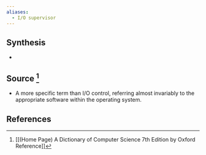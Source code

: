 ```yaml
---
aliases:
  - I/O supervisor
---
```

## Synthesis
- 
## Source [^1]
- A more specific term than I/O control, referring almost invariably to the appropriate software within the operating system.
## References

[^1]: [[(Home Page) A Dictionary of Computer Science 7th Edition by Oxford Reference]]